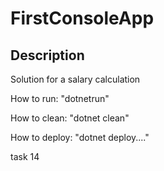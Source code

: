 # FirstConsoleApp

## Description

Solution for a salary calculation

How to run: "dotnetrun"

How to clean: "dotnet clean"

How to deploy: "dotnet deploy...."

task 14
